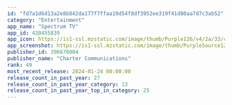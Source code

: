 ```yaml
---
id: "fd7a1d6d13a2e8b842da177f7ffaa19d54f8df3952ee319f41d80aa7d7c3ab52"
category: "Entertainment"
app_name: "Spectrum TV"
app_id: 420455839
app_icon: https://is1-ssl.mzstatic.com/image/thumb/Purple126/v4/2a/33/c1/2a33c15a-5522-8809-826f-39fe86659f3a/AppIcon-SpecTV-0-0-1x_U007emarketing-0-7-0-85-220.png/1024x1024bb.png
app_screenshot: https://is1-ssl.mzstatic.com/image/thumb/PurpleSource126/v4/b5/b6/61/b5b66173-5da5-852d-1a9c-90c7ad472b85/c7fc306c-80dd-4a70-9375-eb9c1938bc22_stva-iphone-6.5-in.01.png/1242x2688bb.png
publisher_id: 396670004
publisher_name: "Charter Communications"
rank: 49
most_recent_release: 2024-01-24 00:00:00
release_count_in_past_year: 27
release_count_in_past_year_category: 13
release_count_in_past_year_top_in_category: 25
---
```

